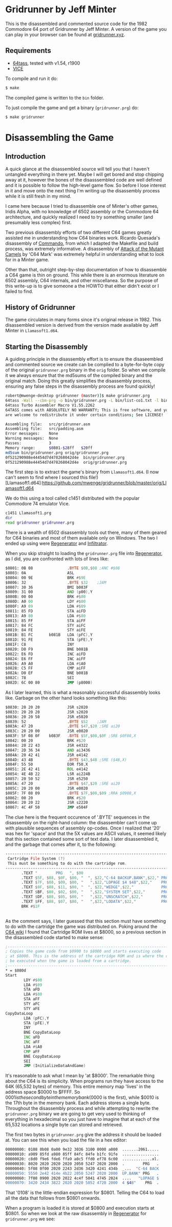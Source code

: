 # Gridrunner by Jeff Minter

This is the disassembled and commented source code for the 1982 Commodore 64 port of Gridrunner by Jeff Minter. 
A version of the game you can play in your browser can be found at [gridrunner.xyz].

## Requirements

* [64tass][64tass], tested with v1.54, r1900
* [VICE][vice]

[64tass]: http://tass64.sourceforge.net/
[vice]: http://vice-emu.sourceforge.net/
[gridrunner.xyz]: https://mwenge.github.io/gridrunner.xyz

To compile and run it do:

```sh
$ make
```
The compiled game is written to the `bin` folder. 

To just compile the game and get a binary (`gridrunner.prg`) do:

```sh
$ make gridrunner
```


# Disassembling the Game

## Introduction
A quick glance at the disassembled source will tell you that I haven't untangled everything in there yet. Maybe I will get bored and stop chipping away at it, however the bones of the disasssembled code are well defined and it is possible to follow the high-level game flow. So before I lose interest in it and move onto the next thing I'm writing up the disassembly process while it is still fresh in my mind.

I came here because I tried to disassemble one of Minter's other games, Iridis Alpha, with no knowledge of 6502 assembly or the Commodore 64 architecture, and quickly realized I need to try something smaller (and presumably less complex) first.

Two previous disassembly efforts of two different C64 games greatly assisted me in understanding how C64 binaries work. Ricardo Quesada's disassembly of [Commando], from which I adapted the Makefile and build process, was extremely informative. A disassembly of [Attack of the Mutant Camels] by 'C64 Mark' was extremely helpful in understanding what to look for in a Minter game.

Other than that, outright step-by-step documentation of how to disassemble a C64 game is thin on ground. This while there is an enormous literature on 6502 assembly, C64 internals, and other miscellanea. So the purpose of this write-up is to give someone a the HOWTO that either didn't exist or I failed to find.

[Commando]:https://gitlab.com/ricardoquesada/c64-commando-2084
[Attack of the Mutant Camels]: https://github.com/C64-Mark/Attack-of-the-Mutant-Camels

## History of Gridrunner
The game circulates in many forms since it's original release in 1982. This disassembled version is derived from the version made available by Jeff Minter in `Llamasoft1.d64`.

## Starting the Disassembly
A guiding principle in the disassembly effort is to ensure the disaseembled and commented source we create can be complied to a byte-for-byte copy of the original `gridrunner.prg` binary in the `orig` folder. So when we compile it we always ensure that the md5sums of the compiled binary and the original match. Doing this greatly simplifies the disassembly process, ensuring any false steps in the disassembly process are found quickly!

```sh
robert@mwenge-desktop gridrunner (master)]$ make gridrunner.prg 
64tass -Wall --cbm-prg -o bin/gridrunner.prg -L bin/list-co1.txt -l bin/labels.txt src/gridrunner.asm
64tass Turbo Assembler Macro V1.55.2262
64TASS comes with ABSOLUTELY NO WARRANTY; This is free software, and you
are welcome to redistribute it under certain conditions; See LICENSE!

Assembling file:   src/gridrunner.asm
Assembling file:   src/padding.asm
Error messages:    None
Warning messages:  None
Passes:            3
Memory range:      $0801-$28ff   $20ff
md5sum bin/gridrunner.prg orig/gridrunner.prg
0f521290988e44454d7d478268042d4e  bin/gridrunner.prg
0f521290988e44454d7d478268042d4e  orig/gridrunner.prg
```

The first step is to extract the game's binary from `Llamasoft1.d64`. (I now can't seem to find where I sourced this file!)
[Llamasoft1.d64]:https://github.com/mwenge/gridrunner/blob/master/orig/Llamasoft1.d64

We do this using a tool called c1451 distributed with the popular Commodore 74 emulator Vice.

```sh
c1451 Llamasoft1.prg
dir
read gridrunner gridrunner.prg
```
There is a wealth of 6502 disassembly tools out there, many of them geared for C64 binaries and most of them available only on Windows. The two I ended up using were [Regenerator] and [Infiltrator].

When you skip straight to loading the `gridrunner.prg` file into [Regenerator], as I did, you are confronted with lots of lines like:

```asm
$0801: 0B 08               .BYTE $0B,$08 ;ANC #$08  
$0803: 0A                  ASL                      
$0804: 00 9E               BRK #$9E                 
$0806: 32                  .BYTE $32    ;JAM        
$0807: 30 36               BMI b083F                
$0809: 31 00               AND (p00),Y              
$080B: 00 00               BRK #$00                 
$080D: A0 00               LDY #$00                 
$080F: A9 09               LDA #$09                 
$0811: 85 FD               STA aiFD                 
$0813: A9 80               LDA #$80                 
$0815: 85 FF               STA aiFF                 
$0817: 84 FC               STY aiFC                 
$0819: 84 FE               STY aiFE                 
$081B: B1 FC       b081B   LDA (pFC),Y              
$081D: 91 FE               STA (pFE),Y              
$081F: C8                  INY                      
$0820: D0 F9               BNE b081B                
$0822: E6 FD               INC aiFD                 
$0824: E6 FF               INC aiFF                 
$0826: A9 A0               LDA #$A0                 
$0828: C5 FF               CMP aiFF                 
$082A: D0 EF               BNE b081B                
$082C: 78                  SEI                      
$082D: 6C 00 80            JMP (p8000)              
```
As I later learned, this is what a reasonably successful disassembly looks like. Garbage on the other hand looks something like this:

```asm
$0830: 20 20 20            JSR s2020                             
$0833: 20 20 20            JSR s2020                             
$0836: 20 20 50            JSR e5020                             
$0839: 52                  .BYTE $52    ;JAM                     
$083A: 47 20               .BYTE $47,$20 ;SRE ai20               
$083C: 20 20 00            JSR e0020                             
$083F: 5F 08 0F    b083F   .BYTE $5F,$08,$0F ;SRE $0F08,X        
$0842: 00 20               BRK #$20                              
$0844: 20 22 43            JSR e4322                             
$0847: 2D 36 34            AND ai3436                            
$084A: 20 42 41            JSR e4142                             
$084D: 43 4B               .BYTE $43,$4B ;SRE ($4B,X)            
$084F: 55 50               EOR f50,X                             
$0851: 2E 42 41            ROL e4142                             
$0854: 4E 4B 22            LSR ai224B                            
$0857: 20 50 52            JSR e5250                             
$085A: 47 20               .BYTE $47,$20 ;SRE ai20               
$085C: 20 20 00            JSR e0020                             
$085F: 7F 08 09            .BYTE $7F,$08,$09 ;RRA $0908,X        
$0862: 00 20               BRK #$20                              
$0864: 20 20 22            JSR s2220                             
$0867: 4C 4F 50            JMP e504F                             
```

The clue here is the frequent occurence of '.BYTE' sequences in the disassembly on the right-hand column: the disassembler can't come up with plausible sequences of assembly op-codes. Once I realized that '20' was hex for 'space' and that the 5X values are ASCII values, it seemed likely that this section contained some sort of text data. I later disassembled it, and the garbage that comes after it, to the following:

```asm
------------------------------------------------------------------------------------ 
 Cartridge File System (?)                                                           
 This must be something to do with the cartridge rom.                                
------------------------------------------------------------------------------------ 
       .TEXT "        PRG   ", $00                                                   
       .TEXT $5F, $08, $0F, $00, "  ", $22,"C-64 BACKUP.BANK",$22," PRG   ", $00     
       .TEXT $7F, $08, $09, $00, "   ",$22,"LOPAGE $4 $48",$22,"    PRG  ", $00      
       .TEXT $9F, $08, $11, $00, "  ", $22,"WEDGE",$22,"            PRG   ", $00     
       .TEXT $BF, $08, $02, $00, "   ",$22,"SYSTEM SET",$22,"       PRG  ", $00      
       .TEXT $DF, $08, $05, $00, "   ",$22,"UNSCRATCH",$22,"        PRG  ", $00      
       .TEXT $FF, $08, $07, $00, "   ",$22,"LODATA",$22,"           PRG  "           
       BRK #$1F                                                                      
                                                                                    
```

As the comment says, I later guessed that this section must have something to do with the cartridge the game was distributed on. Poking around the [C64 wiki] I found that Cartridge ROM lives at $8000, so a previous section in the disassembled code started to make sense:

```asm
;------------------------------------------------------------------------------------   
; Copies the game code from $0900 to $8000 and starts executing code                    
; at $8000. This is the address of the cartridge ROM and is where the code will         
; be executed when the game is loaded from a cartridge.                                 
;------------------------------------------------------------------------------------   
* = $080d                                                                               
Start                                                                                   
        LDY #$00                                                                        
        LDA #$09                                                                        
        STA aFD                                                                         
        LDA #$80                                                                        
        STA aFF                                                                         
        STY aFC                                                                         
        STY aFE                                                                         
CopyDataLoop                                                                            
        LDA (pFC),Y                                                                     
        STA (pFE),Y                                                                     
        INY                                                                             
        BNE CopyDataLoop                                                                
        INC aFD                                                                         
        INC aFF                                                                         
        LDA #$A0                                                                        
        CMP aFF                                                                         
        BNE CopyDataLoop                                                                
        SEI                                                                             
        JMP (InitializeDataAndGame)                                                     
```                                                                                        

It's reasonable to ask what I mean by 'at $8000'. The remarkable thing about the C64 is its simplicity. When programs run they have access to the 64K (65,532 bytes) of memory. This entire memory map 'lives' in the address space $0000 to $FFFF. So $0001 is the second byte in the memory bank ($0000 is the first), while $0010 is the 17th byte in the memory bank. Each address stores a single byte. Throughout the disassembly process and while attempting to rewrite the `gridrunner.prg` binary we are going to get very used to thinking of everything in hexadecimal so you just have to imagine that at each of the 65,532 locations a single byte can stored and retrieved. 

The first two bytes in `gridrunner.prg` give the address it should be loaded at. You can see this when you load the file in a hex editor:

```sh
00000000: 0108 0b08 0a00 9e32 3036 3100 0000 a000  .......2061.....
00000010: a909 85fd a980 85ff 84fc 84fe b1fc 91fe  ................
00000020: c8d0 f9e6 fde6 ffa9 a0c5 ffd0 ef78 6c00  .............xl.
00000030: 8020 2020 2020 2020 2050 5247 2020 2000  .        PRG   .
00000040: 5f08 0f00 2020 2243 2d36 3420 4241 434b  _...  "C-64 BACK
00000050: 5550 2e42 414e 4b22 2050 5247 2020 2000  UP.BANK" PRG   .
00000060: 7f08 0900 2020 2022 4c4f 5041 4745 2024  ....   "LOPAGE $
00000070: 3420 2434 3822 2020 2020 5052 4720 2000  4 $48"    PRG  .
```

That '0108' is the little-endian expression for $0801. Telling the C64 to load all the data that follows from $0801 onwards.

When a program is loaded it is stored at $0800 and execution starts at $0801. So when we look at the raw disassembly in [Regenerator] for `gridrunner.prg` we see:

```asm

```


[C64 memory map]:https://www.c64-wiki.com/wiki/Memory_Map
[C64 wiki]:https://www.c64-wiki.com/wiki/Memory_Map#Cartridge_ROM
[Infiltrator]:https://csdb.dk/release/?id=100129
[Regenerator]:https://www.c64brain.com/tools/commodore-64-regenerator-1-7/


